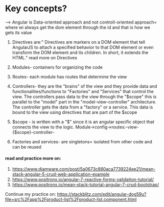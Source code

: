 # Key concepts?

--> Angular is Data-oriented approach and not controll-oriented approach= where wi always get the dom element through the id and that is how we gets its value

1. Directives are:" Directives are markers on a DOM element that tell AngularJS to attach a specified behavior to that DOM element or even transform the DOM element and its children. In short, it extends the HTML."
   <a src="https://www.tutorialsteacher.com/angularjs/angularjs-directives#:~:text=Directives%20are%20markers%20on%20a,where%20ng%20stands%20for%20Angular.">read more on Directives</a>

2. Modules- containers for organizing the code
3. Routes- each module has routes that determine the view
4. Controllers- they are the "brains" of the view and they provide data and  
   functionalities/functions to "Factories" and "Services" that control the view.
   The controllers pass data to the view through the "$scope"
   this is parallel to the "model" part in the "model-view-controller" architecture.
   The controller gets the data from a "factory" or a service.
   This data is bound to the view using directives that are part of the $scope
5. $scope - is written with a "$" since it is an angular specific object that connects the view to the logic.
   Module->config->routes:-view-{$scope}-controller-
6. Factories and services- are singletons= isolated from other code and can be reused

#### read and practice more on:

1. https://www.djamware.com/post/5a0673c880aca7739224ee21/mean-stack-angular-5-crud-web-application-example
2. https://www.positronx.io/angular-7-reactive-forms-validation-tutorial/
3. https://www.positronx.io/mean-stack-tutorial-angular-7-crud-bootstrap/

Continue my practice on:
https://stackblitz.com/edit/angular-dog59u?file=src%2Fapp%2Fproduct-list%2Fproduct-list.component.html
